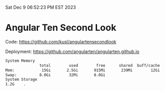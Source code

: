 Sat Dec  9 06:52:23 PM EST 2023

# Angular Ten Second Look

Code: https://github.com/kusl/angulartensecondlook

Deployment: https://github.com/angularten/angularten.github.io

```bash
System Memory
               total        used        free      shared  buff/cache   available
Mem:            15Gi       2.5Gi       915Mi       239Mi        12Gi        12Gi
Swap:          8.0Gi        32Mi       8.0Gi
System Storage
1.2G	.
```
```bash
